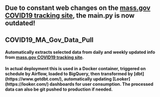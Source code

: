 <h2><b>Due to constant web changes on the <a href="https://www.mass.gov/info-details/covid-19-response-reporting">mass.gov COVID19 tracking site</a>, the main.py is now outdated!</b></h2>
<h2>COVID19_MA_Gov_Data_Pull</h2>
<h4>Automatically extracts selected data from daily and weekly updated info from <a href="https://www.mass.gov/info-details/covid-19-response-reporting">mass.gov COVID19 tracking site</a>.</h4>
<h4>In actual deployment this is used in a Docker container, triggered on schedule by Airflow, loaded to BigQuery, then transformed by [dbt](https://www.getdbt.com/), automatically updating [Looker](https://looker.com/) dashboards for user consumption. The processed data can also be git pushed to production if needed.</h4>
